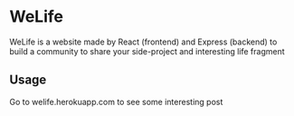 # WeLife

WeLife is a website made by React (frontend) and Express (backend) to build a community to share your side-project and interesting life fragment

## Usage

Go to welife.herokuapp.com to see some interesting post
